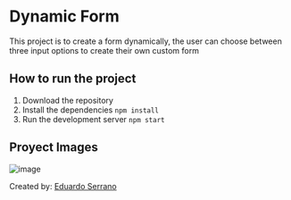 # Dynamic Form

This project is to create a form dynamically, the user can choose between three input options to create their own custom form

## How to run the project
 1. Download the repository
 2. Install the dependencies `npm install`
 3. Run the development server `npm start`

## Proyect Images
![image](https://user-images.githubusercontent.com/38535767/149218650-1e4d83b6-1b82-4db0-817d-b066cf8542cd.png)

Created by:
[Eduardo Serrano](http://edsen.dev "Eduardo Serrano")
